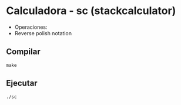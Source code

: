 # Calculadora - sc (stackcalculator)

- Operaciones: 
- Reverse polish notation

## Compilar

```
make
```

## Ejecutar

```
./sc
```
